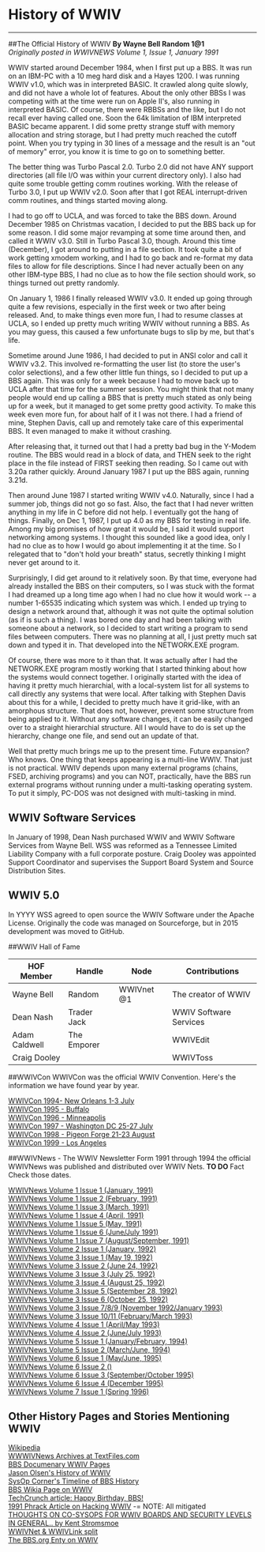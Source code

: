 # History of WWIV
***
##The Official History of WWIV 
**By Wayne Bell Random 1@1**  
_Originally posted in WWIVNEWS Volume 1, Issue 1, January 1991_

WWIV started around December 1984, when  I first put up a BBS. It
was run on  an IBM-PC with a 10  meg hard disk and a  Hayes 1200. I was
running  WWIV v1.0,  which was  in interpreted  BASIC. It crawled along
quite slowly, and did not have a whole lot of features.
About the only  other BBSs I was competing with  at the time were
run on Apple II's, also running  in interpreted BASIC. Of course, there
were RBBSs  and the like, but  I do not recall  ever having called one.
Soon the 64k limitation of IBM interpreted BASIC became apparent. I did
some pretty  strange stuff with  memory allocation and  string storage,
but I had pretty much reached the  cutoff point. When you try typing in
30 lines of a  message and the result is an "out  of memory" error, you
know it is time to go on to something better.

The better thing was Turbo Pascal 2.0. Turbo 2.0 did not have ANY
support  directories (all  file I/O  was within  your current directory
only).  I also  had quite  some trouble  getting comm routines working.
With the release  of Turbo 3.0, I put  up WWIV v2.0. Soon after  that I
got  REAL interrupt-driven  comm  routines,  and things  started moving
along.

I had  to go off  to UCLA, and  was forced to  take the BBS down.
Around December  1985 on Christmas vacation,  I decided to put  the BBS
back up for some reason. I did some major revamping at some time around
then,  and called  it WWIV  v3.0. Still  in Turbo  Pascal 3.0,  though.
Around this time (December), I got around to putting in a file section.
It took  quite a bit  of work getting  xmodem working, and  I had to go
back and re-format my data files  to allow for file descriptions. Since
I had never actually  been on any other IBM-type BBS,  I had no clue as
to  how the  file section  should  work,  so things  turned out  pretty
randomly.

On  January 1,  1986 I  finally released  WWIV v3.0.  It ended up
going through  quite a few revisions,  especially in the first  week or
two after being  released. And, to make things even  more fun, I had to
resume classes at UCLA, so I  ended up pretty much writing WWIV without
running a BBS. As you may guess,  this caused a few unfortunate bugs to
slip by me, but that's life.

Sometime around June 1986, I had decided to put in ANSI color and
call it WWIV v3.2. This involved  re-formatting the user list (to store
the user's color  selections), and a few other little  fun things, so I
decided to put up  a BBS again. This was only for  a week because I had
to move  back up to  UCLA after that  time for the  summer session. You
might think  that not many  people would end  up calling a  BBS that is
pretty much stated as  only being up for a week, but  it managed to get
some pretty good  activity. To make this week even  more fun, for about
half of it I was not there. I had a friend of mine, Stephen Davis, call
up and remotely take care of  this experimental BBS. It even managed to
make it without crashing.

After releasing that,  it turned out that I had  a pretty bad bug
in the Y-Modem routine. The BBS would read in a block of data, and THEN
seek  to the  right place  in the  file instead  of FIRST  seeking then
reading. So I came out with 3.20a rather quickly. Around January 1987 I
put up the BBS again, running 3.21d.

Then  around June  1987 I  started writing  WWIV v4.0. Naturally,
since I  had a summer  job, things did  not go so  fast. Also, the fact
that I had never written anything in  my life in C before did not help.
I eventually got the hang of things. Finally,  on Dec 1, 1987, I put up
4.0 as my  BBS for testing in real  life. Among my big promises  of how
great it would be, I said  it would support networking among systems. I
thought this sounded like  a good idea, only I had no  clue as to how I
would  go about  implementing it  at the  time. So  I relegated that to
"don't hold  your breath" status,  secretly thinking I  might never get
around to it.

Surprisingly,  I did  get around  to it  relatively soon. By that
time, everyone had  already installed the BBS on  their computers, so I
was stuck with the  format I had dreamed up a long  time ago when I had
no clue how  it would work -- a number  1-65535 indicating which system
was which. I ended up trying  to design a network around that, although
it was not  quite the optimal solution (as  if is such a thing).  I was
bored one day  and had been talking with someone  about a network, so I
decided  to start  writing a  program to  send files between computers.
There was no planning at all, I  just pretty much sat down and typed it
in. That developed into the NETWORK.EXE program.

Of course, there was more to  it than that. It was actually after
I had the  NETWORK.EXE program mostly  working that I  started thinking
about how the systems would connect together. I originally started with
the idea of having it pretty much hierarchial, with a local-system list
for all  systems to call  directly any systems  that were local.  After
talking with Stephen Davis about this  for a while, I decided to pretty
much  have it  grid-like, with  an amorphous  structure. That does not,
however, prevent some  structure from being applied to  it. Without any
software  changes,  it  can  be  easily  changed  over  to  a  straight
hierarchial structure. All I would have  to do is set up the hierarchy,
change one file, and send out an update of that.

Well that  pretty much brings me  up to the present  time. Future
expansion? Who  knows. One thing  that keeps appearing  is a multi-line
WWIV.  That just  is not   practical. WWIV  depends upon  many external
programs  (chains,   FSED,  archiving  programs)   and  you  can   NOT,
practically, have the BBS run external programs without running under a
multi-tasking  operating  system.  To  put  it  simply,  PC-DOS was not
designed with multi-tasking in mind.

## WWIV Software Services
In January of 1998, Dean Nash purchased WWIV and WWIV Software Services from Wayne Bell. WSS was reformed as a Tennessee Limited Liability Company with a full corporate posture. Craig Dooley was appointed Support Coordinator and supervises the Support Board System and Source Distribution Sites.

## WWIV 5.0 
In YYYY WSS agreed to open source the WWIV Software under the Apache License. Originally the code was managed on Sourceforge, but in 2015 development was moved to GitHub.

##WWIV Hall of Fame

HOF Member | Handle | Node | Contributions
--- | --- | ---- | ---
Wayne Bell | Random | WWIVnet @1 | The creator of WWIV
Dean Nash | Trader Jack | | WWIV Software Services
Adam Caldwell | The Emporer |  | WWIVEdit
Craig Dooley | | | WWIVToss

##WWIVCon
WWIVCon was the official WWIV Convention. Here's the information we have found year by year.

[WWIVCon 1994- New Orleans 1-3 July](wwivcon1994)  
[WWIVCon 1995 - Buffalo](wwivcon1995)  
[WWIVCon 1996 - Minneapolis](wwivcon1996)  
[WWIVCon 1997 - Washington DC 25-27 July](wwivcon1997)  
[WWIVCon 1998 - Pigeon Forge 21-23 August](wwivcon1998)  
[WWIVCon 1999 - Los Angeles](wwivcon1999)  


##WWIVNews - The WWIV Newsletter
Form 1991 through 1994 the official WWIVNews was published and distributed over WWIV Nets. 
**TO DO** Fact Check those dates.

[WWIVNews Volume 1 Issue 1 (January, 1991)](wwiv9101)  
[WWIVNews Volume 1 Issue 2 (February, 1991)](wwiv9102)  
[WWIVNews Volume 1 Issue 3 (March, 1991)](wwiv9103)  
[WWIVNews Volume 1 Issue 4 (April, 1991)](wwiv9104)  
[WWIVNews Volume 1 Issue 5 (May, 1991)](wwiv9105)  
[WWIVNews Volume 1 Issue 6 (June/July 1991)](wwiv9106)  
[WWIVNews Volume 1 Issue 7 (August/September, 1991)](wwiv9108)  
[WWIVNews Volume 2 Issue 1 (January, 1992)](wwiv9201)  
[WWIVNews Volume 3 Issue 1 (May 19, 1992)](wwiv9205)  
[WWIVNews Volume 3 Issue 2 (June 24, 1992)](wwiv9206)  
[WWIVNews Volume 3 Issue 3 (July 25, 1992)](wwiv9207)  
[WWIVNews Volume 3 Issue 4 (August 25, 1992)](wwiv9208)  
[WWIVNews Volume 3 Issue 5 (September 28, 1992)](wwiv9209)  
[WWIVNews Volume 3 Issue 6 (October 25, 1992)](wwiv9210)  
[WWIVNews Volume 3 Issue 7/8/9 (November 1992/January 1993)](wwiv9211)  
[WWIVNews Volume 3 Issue 10/11 (February/March 1993)](wwiv9302)  
[WWIVNews Volume 4 Issue 1 (April/May 1993)](wwiv9304)  
[WWIVNews Volume 4 Issue 2 (June/July 1993)](wwiv9306)  
[WWIVNews Volume 5 Issue 1 (January/February, 1994)](wwiv9401)  
[WWIVNews Volume 5 Issue 2 (March/June, 1994)](wwiv9403)  
[WWIVNews Volume 6 Issue 1 (May/June, 1995)](wwiv9505)  
[WWIVNews Volume 6 Issue 2 ()]()  
[WWIVNews Volume 6 Issue 3 (September/October 1995)](wwiv9509)  
[WWIVNews Volume 6 Issue 4 (December 1995)](wwiv9512)  
[WWIVNews Volume 7 Issue 1 (Spring 1996)](wwiv96spr)  

## Other History Pages and Stories Mentioning WWIV
[Wikipedia](https://en.wikipedia.org/wiki/WWIV)  
[WWWIVNews Archives at TextFiles.com](http://www.textfiles.com/bbs/WWIVNEWS/)  
[BBS Documenary WWIV Pages](http://software.bbsdocumentary.com/IBM/DOS/WWIV/)  
[Jason Olsen's History of WWIV](http://software.bbsdocumentary.com/IBM/DOS/WWIV/feren.txt)  
[SysOp Corner's Timeline of BBS History](http://sysopscorner.thebbs.org/bbshist.html)  
[BBS Wikia Page on WWIV](http://bbs.wikia.com/wiki/WWIV)  
[TechCrunch article: Happy Birthday, BBS!](http://techcrunch.com/2010/02/17/happy-birthday-bbs/)  
[1991 Phrack Article on Hacking WWIV](http://phrack.org/issues/34/5.html) -= NOTE: All mitigated  
[THOUGHTS ON CO-SYSOPS FOR WWIV BOARDS AND SECURITY LEVELS IN GENERAL.. by Kent Stromsmoe](http://www.textfiles.com/bbs/cosysop.txt)  
[WWIVNet & WWIVLink split](http://www.bbsdocumentary.com/library/CONTROVERSY/EVENTS/WWIVWAR/)  
[The BBS.org Enty on WWIV](http://sysopscorner.thebbs.org/wwiv.html)  